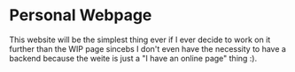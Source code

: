 # Personal Webpage

This website will be the simplest thing ever if I ever decide to work on it further than the WIP page sincebs I don't even have the necessity to have a backend because the weite is just a "I have an online page" thing :).
